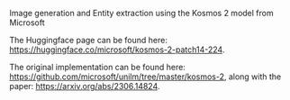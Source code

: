 Image generation and Entity extraction using the Kosmos 2 model from Microsoft

The Huggingface page can be found here: https://huggingface.co/microsoft/kosmos-2-patch14-224.

The original implementation can be found here: https://github.com/microsoft/unilm/tree/master/kosmos-2, along with the paper: https://arxiv.org/abs/2306.14824.
